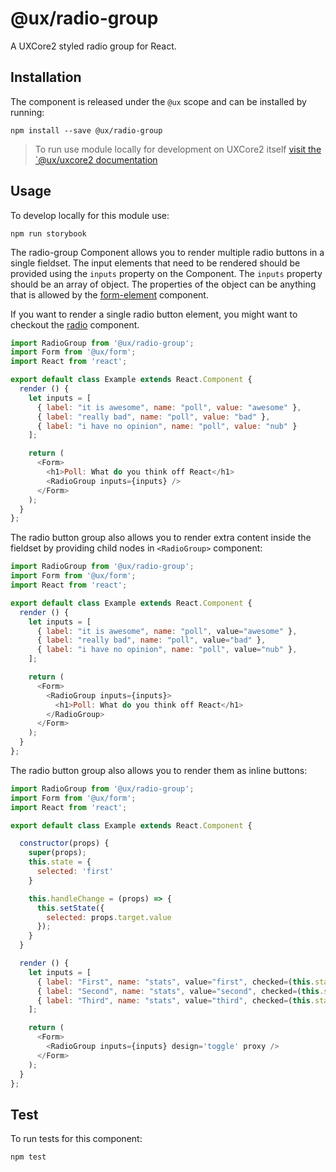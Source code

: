 # @ux/radio-group

A UXCore2 styled radio group for React.

## Installation

The component is released under the `@ux` scope and can be installed by running:

```
npm install --save @ux/radio-group
```

> To run use module locally for development on UXCore2 itself [visit the `@ux/uxcore2 documentation](https://github.secureserver.net/uxcore2/uxcore2#to-run-the-component-with-uxuxcore2)

## Usage

To develop locally for this module use:

`npm run storybook`

The radio-group Component allows you to render multiple radio buttons in
a single fieldset. The input elements that need to be rendered should be
provided using the `inputs` property on the Component. The `inputs` property
should be an array of object. The properties of the object can be anything that
is allowed by the [form-element][form-element] component.

If you want to render a single radio button element, you might want to checkout the
[radio][radio] component.

```js
import RadioGroup from '@ux/radio-group';
import Form from '@ux/form';
import React from 'react';

export default class Example extends React.Component {
  render () {
    let inputs = [
      { label: "it is awesome", name: "poll", value: "awesome" },
      { label: "really bad", name: "poll", value: "bad" },
      { label: "i have no opinion", name: "poll", value: "nub" }
    ];

    return (
      <Form>
        <h1>Poll: What do you think off React</h1>
        <RadioGroup inputs={inputs} />
      </Form>
    );
  }
};
```

The radio button group also allows you to render extra content inside the fieldset
by providing child nodes in `<RadioGroup>` component:

```js
import RadioGroup from '@ux/radio-group';
import Form from '@ux/form';
import React from 'react';

export default class Example extends React.Component {
  render () {
    let inputs = [
      { label: "it is awesome", name: "poll", value="awesome" },
      { label: "really bad", name: "poll", value="bad" },
      { label: "i have no opinion", name: "poll", value="nub" },
    ];

    return (
      <Form>
        <RadioGroup inputs={inputs}>
          <h1>Poll: What do you think off React</h1>
        </RadioGroup>
      </Form>
    );
  }
};
```

The radio button group also allows you to render them as inline buttons:

```js
import RadioGroup from '@ux/radio-group';
import Form from '@ux/form';
import React from 'react';

export default class Example extends React.Component {

  constructor(props) {
    super(props);
    this.state = {
      selected: 'first'
    }

    this.handleChange = (props) => {
      this.setState({
        selected: props.target.value
      });
    }
  }

  render () {
    let inputs = [
      { label: "First", name: "stats", value="first", checked=(this.state.selected === 'first'), inline: true, onChange=this.handleChange },
      { label: "Second", name: "stats", value="second", checked=(this.state.selected === 'second'), inline: true, onChange=this.handleChange },
      { label: "Third", name: "stats", value="third", checked=(this.state.selected === 'third'), inline: true, onChange=this.handleChange }
    ];

    return (
      <Form>
        <RadioGroup inputs={inputs} design='toggle' proxy />
      </Form>
    );
  }
};
```

[form-element]: https://github.secureserver.net/uxcore2/form-element
[radio]: https://github.secureserver.net/uxcore2/radio

## Test

To run tests for this component:

```bash
npm test
```

